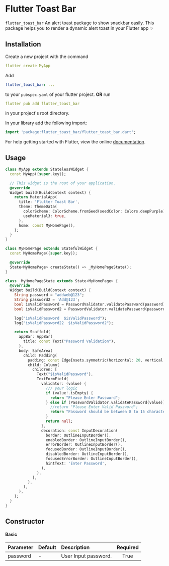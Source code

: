 

# Flutter Toast Bar

```flutter_toast_bar``` An alert toast package to show snackbar easily. This package helps you to render a dynamic alert toast in your Flutter app  ✨


## Installation

Create a new project with the command

```yaml
flutter create MyApp
```

Add

```yaml
flutter_toast_bar: ...
```

to your `pubspec.yaml` of your flutter project.
**OR**
run

```yaml
flutter pub add flutter_toast_bar
```

in your project's root directory.

In your library add the following import:

```dart
import 'package:flutter_toast_bar/flutter_toast_bar.dart';
```

For help getting started with Flutter, view the online [documentation](https://flutter.io/).

## Usage

```dart
class MyApp extends StatelessWidget {
  const MyApp({super.key});

  // This widget is the root of your application.
  @override
  Widget build(BuildContext context) {
    return MaterialApp(
      title: 'Flutter Toast Bar',
      theme: ThemeData(
        colorScheme: ColorScheme.fromSeed(seedColor: Colors.deepPurple),
        useMaterial3: true,
      ),
      home: const MyHomePage(),
    );
  }
}

class MyHomePage extends StatefulWidget {
  const MyHomePage({super.key});

  @override
  State<MyHomePage> createState() => _MyHomePageState();
}

class _MyHomePageState extends State<MyHomePage> {
  @override
  Widget build(BuildContext context) {
    String password = "addweb@123";
    String password2 = 'Add@123';
    bool isValidPassword = PasswordValidator.validatePassword(password);
    bool isValidPassword2 = PasswordValidator.validatePassword(password2);

    log("isValidPassword  $isValidPassword");
    log("isValidPassword22  $isValidPassword2");

    return Scaffold(
      appBar: AppBar(
        title: const Text("Password Validation"),
      ),
      body: SafeArea(
        child: Padding(
          padding: const EdgeInsets.symmetric(horizontal: 20, vertical: 20),
          child: Column(
            children: [
              Text("$isValidPassword"),
              TextFormField(
                validator: (value) {
                  /// your logic
                  if (value!.isEmpty) {
                    return "Please Enter Password";
                  } else if (PasswordValidator.validatePassword(value)) {
                    //return "Please Enter Valid Password";
                    return "Password should be between 8 to 15 characters and should contain atleast one uppercase, one lowercase ,one number and one special character.";
                  }
                  return null;
                },
                decoration: const InputDecoration(
                  border: OutlineInputBorder(),
                  enabledBorder: OutlineInputBorder(),
                  errorBorder: OutlineInputBorder(),
                  focusedBorder: OutlineInputBorder(),
                  disabledBorder: OutlineInputBorder(),
                  focusedErrorBorder: OutlineInputBorder(),
                  hintText: 'Enter Password',
                ),
              ),
            ],
          ),
        ),
      ),
    );
  }
}
```


## Constructor

#### Basic

| Parameter | Default | Description          | Required |
|-----------|:--------|:---------------------|:--------:|
| password  | -       | User Input password. |   True   |
